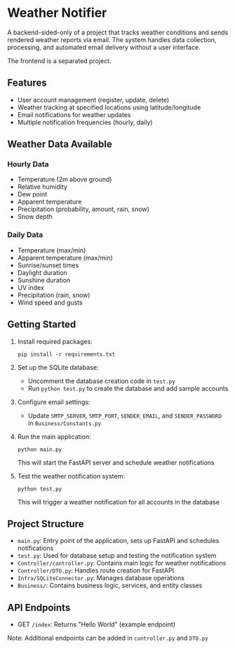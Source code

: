 # Weather Notifier

A backend-sided-only of a project that tracks weather conditions and sends rendered weather reports via email. The system handles data collection, processing, and automated email delivery without a user interface.

The frontend is a separated project.

## Features

- User account management (register, update, delete)
- Weather tracking at specified locations using latitude/longitude
- Email notifications for weather updates
- Multiple notification frequencies (hourly, daily)

## Weather Data Available

### Hourly Data
- Temperature (2m above ground)
- Relative humidity
- Dew point
- Apparent temperature 
- Precipitation (probability, amount, rain, snow)
- Snow depth

### Daily Data
- Temperature (max/min)
- Apparent temperature (max/min)
- Sunrise/sunset times
- Daylight duration
- Sunshine duration
- UV index
- Precipitation (rain, snow)
- Wind speed and gusts

## Getting Started

1. Install required packages:
   ```
   pip install -r requirements.txt
   ```

2. Set up the SQLite database:
   - Uncomment the database creation code in `test.py`
   - Run `python test.py` to create the database and add sample accounts

3. Configure email settings:
   - Update `SMTP_SERVER`, `SMTP_PORT`, `SENDER_EMAIL`, and `SENDER_PASSWORD` in `Business/Constants.py`

4. Run the main application:
   ```
   python main.py
   ```
   This will start the FastAPI server and schedule weather notifications

5. Test the weather notification system:
   ```
   python test.py
   ```
   This will trigger a weather notification for all accounts in the database

## Project Structure

- `main.py`: Entry point of the application, sets up FastAPI and schedules notifications
- `test.py`: Used for database setup and testing the notification system
- `Controller/controller.py`: Contains main logic for weather notifications
- `Controller/DTO.py`: Handles route creation for FastAPI
- `Infra/SQLiteConnector.py`: Manages database operations
- `Business/`: Contains business logic, services, and entity classes

## API Endpoints

- GET `/index`: Returns "Hello World" (example endpoint)

Note: Additional endpoints can be added in `controller.py` and `DTO.py`
